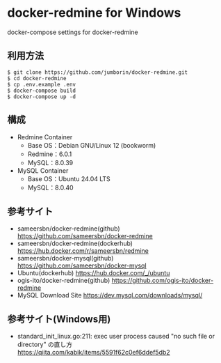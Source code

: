 # docker-redmine for Windows
docker-compose settings for docker-redmine

## 利用方法
    $ git clone https://github.com/jumborin/docker-redmine.git
    $ cd docker-redmine
    $ cp .env.example .env
    $ docker-compose build
    $ docker-compose up -d

## 構成
* Redmine Container
  * Base OS：Debian GNU/Linux 12 (bookworm)
  * Redmine：6.0.1
  * MySQL：8.0.39
* MySQL Container
  * Base OS：Ubuntu 24.04 LTS
  * MySQL：8.0.40
  
## 参考サイト
* sameersbn/docker-redmine(github)
  https://github.com/sameersbn/docker-redmine
* sameersbn/docker-redmine(dockerhub)
  https://hub.docker.com/r/sameersbn/redmine
* sameersbn/docker-mysql(github)
  https://github.com/sameersbn/docker-mysql
* Ubuntu(dockerhub)
  https://hub.docker.com/_/ubuntu
* ogis-ito/docker-redmine(github)
  https://github.com/ogis-ito/docker-redmine
* MySQL Download Site
  https://dev.mysql.com/downloads/mysql/

## 参考サイト(Windows用)
* standard_init_linux.go:211: exec user process caused "no such file or directory" の直し方
  https://qiita.com/kabik/items/5591f62c0ef6ddef5db2